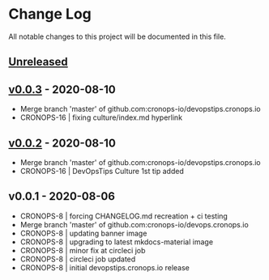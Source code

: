 # Change Log

All notable changes to this project will be documented in this file.

<a name="unreleased"></a>
## [Unreleased]



<a name="v0.0.3"></a>
## [v0.0.3] - 2020-08-10

- Merge branch 'master' of github.com:cronops-io/devopstips.cronops.io
- CRONOPS-16 | fixing culture/index.md hyperlink


<a name="v0.0.2"></a>
## [v0.0.2] - 2020-08-10

- Merge branch 'master' of github.com:cronops-io/devopstips.cronops.io
- CRONOPS-16 | DevOpsTips Culture 1st tip added


<a name="v0.0.1"></a>
## v0.0.1 - 2020-08-06

- CRONOPS-8 | forcing CHANGELOG.md recreation + ci testing
- Merge branch 'master' of github.com:cronops-io/devops.cronops.io
- CRONOPS-8 | updating banner image
- CRONOPS-8 | upgrading to latest mkdocs-material image
- CRONOPS-8 | minor fix at circleci job
- CRONOPS-8 | circleci job updated
- CRONOPS-8 | initial devopstips.cronops.io release


[Unreleased]: https://github.com/cronops-io/devopstips.cronops.io/compare/v0.0.3...HEAD
[v0.0.3]: https://github.com/cronops-io/devopstips.cronops.io/compare/v0.0.2...v0.0.3
[v0.0.2]: https://github.com/cronops-io/devopstips.cronops.io/compare/v0.0.1...v0.0.2
